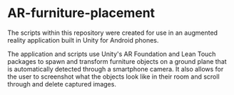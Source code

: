 # AR-furniture-placement

The scripts within this repository were created for use in an augmented reality application built in Unity for Android phones.

The application and scripts use Unity's AR Foundation and Lean Touch packages to spawn and transform furniture objects on a ground plane that is automatically detected through a smartphone camera.
It also allows for the user to screenshot what the objects look like in their room and scroll through and delete captured images.
